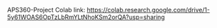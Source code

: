 APS360-Project
 Colab link: https://colab.research.google.com/drive/1-5y61WOAS6OpTzLbRmYLtNhoKSm2orQA?usp=sharing
